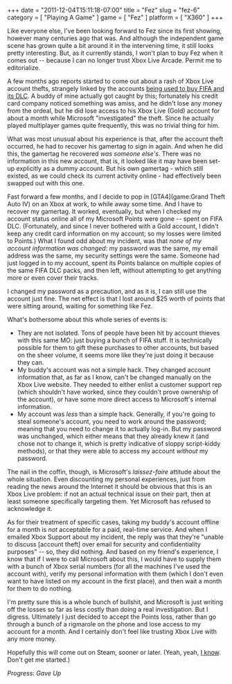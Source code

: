 +++
date = "2011-12-04T15:11:18-07:00"
title = "Fez"
slug = "fez-6"
category = [ "Playing A Game" ]
game = [ "Fez" ]
platform = [ "X360" ]
+++

Like everyone else, I've been looking forward to Fez since its first showing, however many centuries ago that was.  And although the independent game scene has grown quite a bit around it in the intervening time, it still looks pretty interesting.  But, as it currently stands, I won't plan to buy Fez when it comes out -- because I can no longer trust Xbox Live Arcade.  Permit me to editorialize.

A few months ago reports started to come out about a rash of Xbox Live account thefts, strangely linked by the accounts <a href="http://www.joystiq.com/2011/10/14/fifa-loving-hackers-accessing-users-xbox-live-accounts-to-buy-d/">being used to buy FIFA and its DLC</a>.  A buddy of mine actually got caught by this; fortunately his credit card company noticed something was amiss, and he didn't lose any money from the ordeal, but he did lose access to his Xbox Live (Gold) account for about a month while Microsoft "investigated" the theft.  Since he actually played multiplayer games quite frequently, this was no trivial thing for him.

What was most unusual about his experience is that, after the account theft occurred, he had to recover his gamertag to sign in again.  And when he did this, the gamertag he recovered <i>was someone else's</i>.  There was no information in this new account, that is, it looked like it may have been set-up explicitly as a dummy account.  But his own gamertag - which still existed, as we could check its current activity online - had effectively been swapped out with this one.

Fast forward a few months, and I decide to pop in [GTA4](game:Grand Theft Auto IV) on an Xbox at work, to while away some time.  And I have to recover my gamertag.  It worked, eventually, but when I checked my account status online all of my Microsoft Points were gone -- spent on FIFA DLC.  (Fortunately, and since I never bothered with a Gold account, I didn't keep any credit card information on my account; so my losses were limited to Points.)  What I found odd about my incident, was that <i>none of my account information was changed</i>: my password was the same, my email address was the same, my security settings were the same.  Someone had just logged in to my account, spent its Points balance on multiple copies of the same FIFA DLC packs, and then left, without attempting to get anything more or even cover their tracks.

I changed my password as a precaution, and as it is, I can still use the account just fine.  The net effect is that I lost around $25 worth of points that were sitting around, waiting for something like Fez.

What's bothersome about this whole series of events is:

* They are not isolated.  Tons of people have been hit by account thieves with this same MO: just buying a bunch of FIFA stuff.  It is technically possible for them to gift these purchases to other accounts, but based on the sheer volume, it seems more like they're just doing it because they can.
* My buddy's account was not a simple hack.  They changed account information that, as far as I know, can't be changed manually on the Xbox Live website.  They needed to either enlist a customer support rep (which shouldn't have worked, since they couldn't prove ownership of the account), or have some more direct access to Microsoft's internal information.
* My account was <i>less</i> than a simple hack.  Generally, if you're going to steal someone's account, you need to work around the password; meaning that you need to change it to actually log-in.  But my password was unchanged, which either means that they already knew it (and chose not to change it, which is pretty indicative of sloppy script-kiddy methods), or that they were able to access my account <i>without</i> my password.

The nail in the coffin, though, is Microsoft's <i>laissez-faire</i> attitude about the whole situation.  Even discounting my personal experiences, just from reading the news around the Internet it should be obvious that this is an Xbox Live problem: if not an actual technical issue on their part, then at least someone specifically targeting them.  Yet Microsoft has refused to acknowledge it.

As for their treatment of specific cases, taking my buddy's account offline for a month is <i>not</i> acceptable for a paid, real-time service.  And when I emailed Xbox Support about my incident, the reply was that they're "unable to discuss [account theft] over email for security and confidentiality purposes" -- so, they did nothing.  And based on my friend's experience, I know that if I were to call Microsoft about this, I would have to supply them with a bunch of Xbox serial numbers (for all the machines I've used the account with), verify my personal information with them (which I don't even want to have listed on my account in the first place), and then wait a month for them to do nothing.

I'm pretty sure this is a whole bunch of bullshit, and Microsoft is just writing off the losses so far as less costly than doing a real investigation.  But I digress.  Ultimately I just decided to accept the Points loss, rather than go through a bunch of a rigmarole on the phone and lose access to my account for a month.  And I certainly don't feel like trusting Xbox Live with any more money.

Hopefully this will come out on Steam, sooner or later.  (Yeah, yeah, <a href="http://www.joystiq.com/2011/11/10/valve-steam-user-database-hacked-no-evidence-of-personal-info/">I know</a>.  Don't get me started.)

<i>Progress: Gave Up</i>